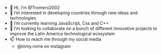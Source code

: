 - 👋 Hi, I’m @Tromero2002
- 👀 I’m interested in developing countries through new ideas and technologies
- 🌱 I’m currently learning JavaScript, Css and C++
- 💞️ I’m looking to collaborate on a bunch of different innovative projects to improve the Latin America technological ecosystem
- 📫 How to reach me through my social media 
    - @tomy.rome on instagram

<!---
Tromero2002/Tromero2002 is a ✨ special ✨ repository because its `README.md` (this file) appears on your GitHub profile.
You can click the Preview link to take a look at your changes.
--->
